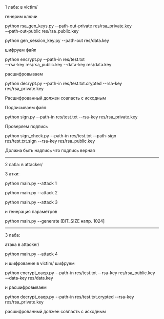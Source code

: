 1 лаба:
в victim/

генерим ключи

python rsa_gen_keys.py --path-out-private res/rsa_private.key \
       --path-out-public res/rsa_public.key


python gen_session_key.py --path-out res/data.key

шифруем файл

python encrypt.py --path-in res/test.txt \
       --rsa-key res/rsa_public.key --data-key res/data.key

расшифровываем

python decrypt.py --path-in res/test.txt.crypted --rsa-key \
       res/rsa_private.key

Расшифрованный должен совпасть с исходным

Подписываем файл

python sign.py --path-in res/test.txt --rsa-key res/rsa_private.key

Проверяем подпись

python sign_check.py --path-in res/test.txt --path-sign \
       res/test.txt.sign --rsa-key res/rsa_public.key

Должна быть надпись что подпись верная

****************************************************

2 лаба:
в attacker/

3 атки:                   

python main.py --attack 1

python main.py --attack 2

python main.py --attack 3

и генерация параметров

python main.py --generate [BIT_SIZE напр. 1024]

****************************************************

3 лаба:

атака в attacker/

python main.py --attack 4

и шифрование в victim/
шифруем

python encrypt_oaep.py --path-in res/test.txt --rsa-key res/rsa_public.key \
       --data-key res/data.key

и расшифровываем

python decrypt_oaep.py --path-in res/test.txt.crypted --rsa-key \
       res/rsa_private.key

расшифрованный должен совпасть с исходным